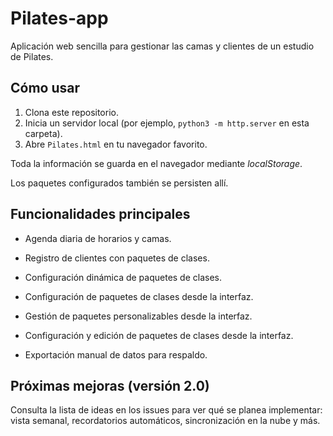 # Pilates-app

Aplicación web sencilla para gestionar las camas y clientes de un estudio de Pilates.

## Cómo usar

1. Clona este repositorio.
2. Inicia un servidor local (por ejemplo, `python3 -m http.server` en esta carpeta).
3. Abre `Pilates.html` en tu navegador favorito.

Toda la información se guarda en el navegador mediante *localStorage*.

Los paquetes configurados también se persisten allí.


## Funcionalidades principales

- Agenda diaria de horarios y camas.
- Registro de clientes con paquetes de clases.

- Configuración dinámica de paquetes de clases.



- Configuración de paquetes de clases desde la interfaz.


- Gestión de paquetes personalizables desde la interfaz.


- Configuración y edición de paquetes de clases desde la interfaz.





- Exportación manual de datos para respaldo.

## Próximas mejoras (versión 2.0)

Consulta la lista de ideas en los issues para ver qué se planea implementar: vista semanal, recordatorios automáticos, sincronización en la nube y más.
